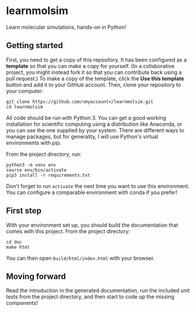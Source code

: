 # learnmolsim

Learn molecular simulations, hands-on in Python!

## Getting started

First, you need to get a copy of this repository. It has been configured as a
**template** so that you can make a copy for yourself. (In a collaborative
project, you might instead fork it so that you can contribute back using a pull
request.) To make a copy of the template, click the **Use this template** button
and add it to your GitHub account. Then, clone your repository to your computer:

```
git clone https://github.com/<myaccount>/learnmolsim.git
cd learnmolsim
```

All code should be run with Python 3. You can get a good working installation
for scientific computing using a distribution like Anaconda, or you can use the
one supplied by your system. There are different ways to manage packages, but
for generality, I will use Python's virtual environments with pip.

From the project directory, run:

```
python3 -m venv env
source env/bin/activate
pip3 install -r requirements.txt
```

Don't forget to run `activate` the next time you want to use this environment.
You can configure a comparable environment with conda if you prefer!

## First step

With your environment set up, you should build the documentation that comes with
this project. From the project directory:

```
cd doc
make html
```

You can then open `build/html/index.html` with your browser.

## Moving forward

Read the introduction in the generated documentation, run the included unit tests
from the project directory, and then start to code up the missing components!
